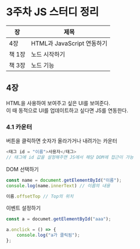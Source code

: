 # 3주차 JS 스터디 정리

| 장   | 제목          |
| ---- | ------------- |
| 4장 | HTML과 JavaScript 연동하기 |
| 책 1장 | 노드 시작하기 |
| 책 3장 | 노드 기능 |

## 4장

HTML을 사용하여 보여주고 싶은 UI를 보여준다.<br>
이 때 동적으로 UI를 업데이트하고 싶다면 JS를 연동한다.

### 4.1 카운터

버튼을 클릭하면 숫자가 올라가거나 내려가는 카운터
```javascript
<태그 id = "이름">사용자</태그>
// 태그에 id 값을 설정해주면 JS에서 해당 DOM에 접근이 가능
```

DOM 선택하기
```javascript
const name = document.getElementById("이름");
console.log(name.innerText) // 이름의 내용

이름.offsetTop // Top의 위치
```

이벤트 설정하기
```javascript
const a = documet.getElementById("aaa");

a.onclick = () => {
	console.log("a가 클릭됨");
};

```
